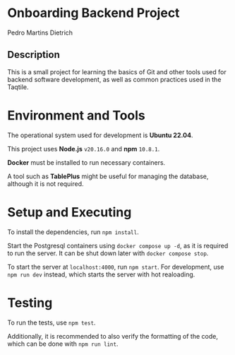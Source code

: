 # Onboarding Backend Project

Pedro Martins Dietrich

## Description

This is a small project for learning the basics of Git and other tools used for backend software development, as well as common practices used in the Taqtile.

# Environment and Tools

The operational system used for development is **Ubuntu 22.04**.

This project uses **Node.js** `v20.16.0` and **npm** `10.8.1`.

**Docker** must be installed to run necessary containers.

A tool such as **TablePlus** might be useful for managing the database, although it is not required.

# Setup and Executing

To install the dependencies, run `npm install`.

Start the Postgresql containers using `docker compose up -d`, as it is required to run the server.
It can be shut down later with `docker compose stop`.

To start the server at `localhost:4000`, run `npm start`.
For development, use `npm run dev` instead, which starts the server with hot realoading.

# Testing

To run the tests, use `npm test`.

Additionally, it is recommended to also verify the formatting of the code, which can be done with `npm run lint`.
